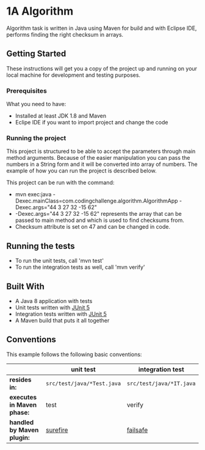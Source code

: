 # 1A Algorithm

Algorithm task is written in Java using Maven for build and with Eclipse IDE, performs finding the right checksum in arrays.

## Getting Started

These instructions will get you a copy of the project up and running on your local machine for development and testing purposes. 

### Prerequisites

What you need to have:

* Installed at least JDK 1.8 and Maven
* Eclipe IDE if you want to import project and change the code

### Running the project

This project is structured to be able to accept the parameters through main method arguments. 
Because of the easier manipulation you can pass the numbers in a String form and it will be converted into array of numbers.
The example of how you can run the project is described below.
 
This project can be run with the command:
* mvn exec:java -Dexec.mainClass=com.codingchallenge.algorithm.AlgorithmApp -Dexec.args="44 3 27 32 -15 62"
* -Dexec.args="44 3 27 32 -15 62" represents the array that can be passed to main method and which is used to find checksums from.
* Checksum attribute is set on 47 and can be changed in code.

## Running the tests

* To run the unit tests, call 'mvn test'
* To run the integration tests as well, call 'mvn verify'

## Built With

* A Java 8 application with tests
* Unit tests written with [JUnit 5](https://junit.org/junit5/)
* Integration tests written with [JUnit 5](https://junit.org/junit5/)
* A Maven build that puts it all together

## Conventions

This example follows the following basic conventions:

| | unit test | integration test |
| --- | --- | --- |
| **resides in:** | `src/test/java/*Test.java` | `src/test/java/*IT.java` |
| **executes in Maven phase:** | test | verify |
| **handled by Maven plugin:** | [surefire](http://maven.apache.org/surefire/maven-surefire-plugin/) | [failsafe](http://maven.apache.org/surefire/maven-failsafe-plugin/) |